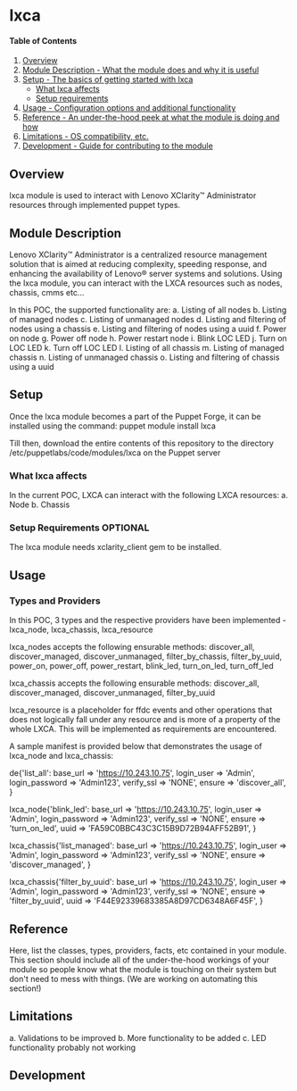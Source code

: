 # lxca

#### Table of Contents

1. [Overview](#overview)
2. [Module Description - What the module does and why it is useful](#module-description)
3. [Setup - The basics of getting started with lxca](#setup)
    * [What lxca affects](#what-lxca-affects)
    * [Setup requirements](#setup-requirements)
4. [Usage - Configuration options and additional functionality](#usage)
5. [Reference - An under-the-hood peek at what the module is doing and how](#reference)
5. [Limitations - OS compatibility, etc.](#limitations)
6. [Development - Guide for contributing to the module](#development)

## Overview

lxca module is used to interact with Lenovo XClarity™ Administrator resources through implemented puppet types. 

## Module Description

Lenovo XClarity™ Administrator is a centralized resource management solution that is aimed at reducing complexity, speeding response, and enhancing the availability of Lenovo® server systems and solutions. Using the lxca module, you can interact with the LXCA resources such as nodes, chassis, cmms etc...

In this POC, the supported functionality are:
a. Listing of all nodes
b. Listing of managed nodes
c. Listing of unmanaged nodes
d. Listing and filtering of nodes using a chassis
e. Listing and filtering of nodes using a uuid
f. Power on node
g. Power off node
h. Power restart node
i. Blink LOC LED
j. Turn on LOC LED
k. Turn off LOC LED
l. Listing of all chassis
m. Listing of managed chassis
n. Listing of unmanaged chassis
o. Listing and filtering of chassis using a uuid

## Setup
Once the lxca module becomes a part of the Puppet Forge, it can be installed using the command:
puppet module install lxca

Till then, download the entire contents of this repository to the directory /etc/puppetlabs/code/modules/lxca on the Puppet server

### What lxca affects

In the current POC, LXCA can interact with the following LXCA resources:
a. Node
b. Chassis

### Setup Requirements **OPTIONAL**

The lxca module needs xclarity_client gem to be installed.

## Usage
### Types and Providers
In this POC, 3 types and the respective providers have been implemented - lxca_node, lxca_chassis, lxca_resource

lxca_nodes accepts the following ensurable methods:
discover_all, discover_managed, discover_unmanaged, filter_by_chassis, filter_by_uuid, power_on, power_off, power_restart, blink_led, turn_on_led, turn_off_led

lxca_chassis accepts the following ensurable methods:
discover_all, discover_managed, discover_unmanaged, filter_by_uuid

lxca_resource is a placeholder for ffdc events and other operations that does not logically fall under any resource and is more of a property of the whole LXCA. This will be implemented as requirements are encountered.

A sample manifest is provided below that demonstrates the usage of lxca_node and lxca_chassis:


de{'list_all':
  base_url => 'https://10.243.10.75',
  login_user => 'Admin',
  login_password => 'Admin123',
  verify_ssl => 'NONE',
  ensure => 'discover_all',
}

lxca_node{'blink_led':
  base_url => 'https://10.243.10.75',
  login_user => 'Admin',
  login_password => 'Admin123',
  verify_ssl => 'NONE',
  ensure => 'turn_on_led',
  uuid => 'FA59C0BBC43C3C15B9D72B94AFF52B91',
}

lxca_chassis{'list_managed':
  base_url => 'https://10.243.10.75',
  login_user => 'Admin',
  login_password => 'Admin123',
  verify_ssl => 'NONE',
  ensure => 'discover_managed',
}

lxca_chassis{'filter_by_uuid':
  base_url => 'https://10.243.10.75',
  login_user => 'Admin',
  login_password => 'Admin123',
  verify_ssl => 'NONE',
  ensure => 'filter_by_uuid',
  uuid => 'F44E92339683385A8D97CD6348A6F45F',
}



## Reference

Here, list the classes, types, providers, facts, etc contained in your module.
This section should include all of the under-the-hood workings of your module so
people know what the module is touching on their system but don't need to mess
with things. (We are working on automating this section!)

## Limitations

a. Validations to be improved
b. More functionality to be added
c. LED functionality probably not working

## Development

<To be filled with help of legal and management>

